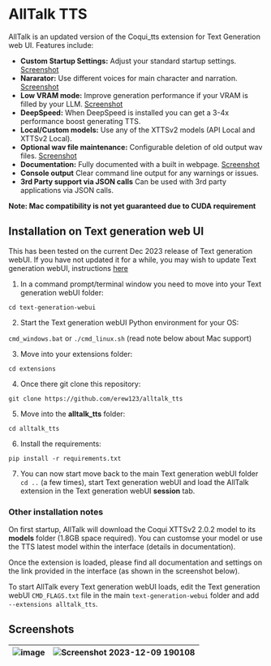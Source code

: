 # AllTalk TTS
AllTalk is an updated version of the Coqui_tts extension for Text Generation web UI. Features include:

- **Custom Startup Settings:** Adjust your standard startup settings. [Screenshot](https://github.com/erew123/alltalk_tts#screenshots)
- **Nararator:** Use different voices for main character and narration. [Screenshot](https://github.com/erew123/alltalk_tts#screenshots)
- **Low VRAM mode:** Improve generation performance if your VRAM is filled by your LLM. [Screenshot](https://github.com/erew123/alltalk_tts#screenshots)
- **DeepSpeed:** When DeepSpeed is installed you can get a 3-4x performance boost generating TTS.
- **Local/Custom models:** Use any of the XTTSv2 models (API Local and XTTSv2 Local).
- **Optional wav file maintenance:** Configurable deletion of old output wav files. [Screenshot](https://github.com/erew123/alltalk_tts#screenshots)
- **Documentation:** Fully documented with a built in webpage. [Screenshot](https://github.com/erew123/alltalk_tts#screenshots)
- **Console output** Clear command line output for any warnings or issues.
- **3rd Party support via JSON calls** Can be used with 3rd party applications via JSON calls.

**Note: Mac compatibility is not yet guaranteed due to CUDA requirement**

## Installation on Text generation web UI
This has been tested on the current Dec 2023 release of Text generation webUI. If you have not updated it for a while, you may wish to update Text generation webUI, instructions [here](https://github.com/oobabooga/text-generation-webui#getting-updates)

1) In a command prompt/terminal window you need to move into your Text generation webUI folder:

`cd text-generation-webui`

2) Start the Text generation webUI Python environment for your OS:

`cmd_windows.bat` or `./cmd_linux.sh` (read note below about Mac support)

3) Move into your extensions folder:

`cd extensions`

4) Once there git clone this repository:

`git clone https://github.com/erew123/alltalk_tts`

5) Move into the **alltalk_tts** folder:

`cd alltalk_tts`

6) Install the requirements:

`pip install -r requirements.txt`

7) You can now start move back to the main Text generation webUI folder `cd ..` (a few times), start Text generation webUI and load the AllTalk extension in the Text generation webUI **session** tab.

### Other installation notes
On first startup, AllTalk will download the Coqui XTTSv2 2.0.2 model to its **models** folder (1.8GB space required). You can customse your model or use the TTS latest model within the interface (details in documentation).

Once the extension is loaded, please find all documentation and settings on the link provided in the interface (as shown in the screenshot below).

To start AllTalk every Text generation webUI loads, edit the Text generation webUI `CMD_FLAGS.txt` file in the main `text-generation-webui` folder and add `--extensions alltalk_tts`.

## Screenshots
|![image](https://github.com/erew123/alltalk_tts/assets/35898566/1ef942b9-654e-42cc-9144-cf48597ec791) | ![Screenshot 2023-12-09 190108](https://github.com/erew123/alltalk_tts/assets/35898566/ecd75913-5c33-4a99-810c-15b74cc6c91a) |
|:---:|:---:|
